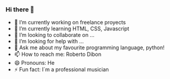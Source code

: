 ### Hi there 👋

- 🔭 I’m currently working on freelance proyects
- 🌱 I’m currently learning HTML, CSS, Javascript
- 👯 I’m looking to collaborate on ...
- 🤔 I’m looking for help with ...
- 💬 Ask me about my favourite programming language, python!
- 📫 How to reach me: Roberto Dibon
- 😄 Pronouns: He
- ⚡ Fun fact: I´m a professional musician
